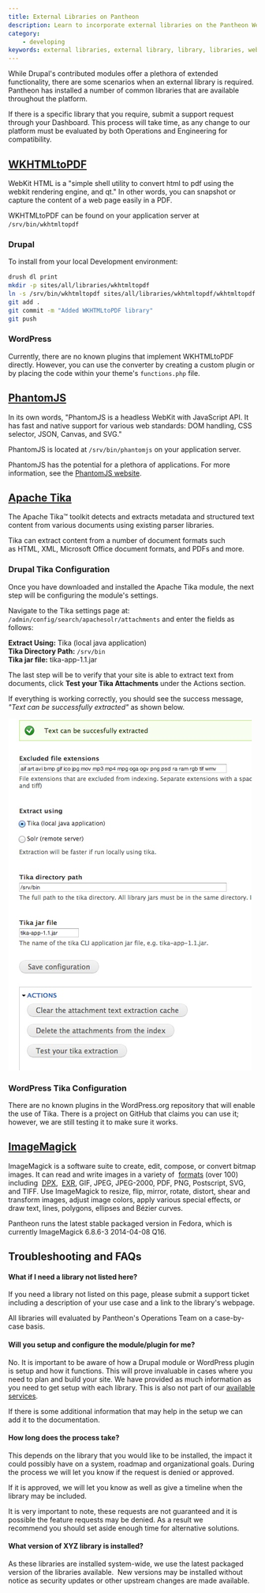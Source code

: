 ```yaml
---
title: External Libraries on Pantheon
description: Learn to incorporate external libraries on the Pantheon Website Management Platform.
category:
    - developing
keywords: external libraries, external library, library, libraries, webkit html, wkhtmltopdf, phantomjs, apachetika, imagemagick, wordpress libraries, drupal libraries
---
```

While Drupal's contributed modules offer a plethora of extended functionality, there are some scenarios when an external library is required. Pantheon has installed a number of common libraries that are available throughout the platform.

If there is a specific library that you require, submit a support request through your Dashboard. This process will take time, as any change to our platform must be evaluated by both Operations and Engineering for compatibility.

<!-- h2 id="pdftk"><a href="http://www.pdflabs.com/tools/pdftk-the-pdf-toolkit">PDFTK - PDF Tool Kit</a></h2>


<p><img alt="" class="basic" src="/source/docs/assets/images/desk_images/110693.png" style="width: 473px; height: 107px;" /></p>


<p>In its own words: &quot;If PDF is electronic paper, then pdftk is an electronic staple-remover, hole-punch, binder, secret-decoder-ring, and X-Ray-glasses. Pdftk is a simple tool for doing everyday things with PDF documents.&quot;</p>


<p>PDFTK can be found on your application server @ /usr/bin/pdftk. The current version supported on Pantheon is 1.44.</p>


<p>To install, add&nbsp;<br />
To install, first put your development site in SFTP mode. Then, execute the following commands from your local terminal:</p>


<pre class="terminal">
drush @pantheon.SITENAME.ENV dl pdftk token libraries
drush @pantheon.SITENAME.ENV en pdftk
</pre // -->
## [WKHTMLtoPDF](http://wkhtmltopdf.org/)

WebKit HTML is a "simple shell utility to convert html to pdf using the webkit rendering engine, and qt." In other words, you can snapshot or capture the content of a web page easily in a PDF.

WKHTMLtoPDF can be found on your application server at `/srv/bin/wkhtmltopdf`

### Drupal
To install from your local Development environment:
```bash
drush dl print
mkdir -p sites/all/libraries/wkhtmltopdf
ln -s /srv/bin/wkhtmltopdf sites/all/libraries/wkhtmltopdf/wkhtmltopdf
git add .
git commit -m "Added WKHTMLtoPDF library"
git push
```

### WordPress
Currently, there are no known plugins that implement WKHTMLtoPDF directly. However, you can use the converter by creating a custom plugin or by placing the code within your theme's `functions.php` file.

## [PhantomJS](http://phantomjs.org/)

In its own words, "PhantomJS is a headless WebKit with JavaScript API. It has fast and native support for various web standards: DOM handling, CSS selector, JSON, Canvas, and SVG."

PhantomJS is located at `/srv/bin/phantomjs` on your application server.

PhantomJS has the potential for a plethora of applications. For more information, see the [PhantomJS website](http://phantomjs.org).


## [Apache Tika](http://tika.apache.org/)

The Apache Tika™ toolkit detects and extracts metadata and structured text content from various documents using existing parser libraries.  


Tika can extract content from a number of document formats such as HTML, XML, Microsoft Office document formats, and PDFs and more.

### Drupal Tika Configuration

Once you have downloaded and installed the Apache Tika module, the next step will be configuring the module's settings.

Navigate to the Tika settings page at: `/admin/config/search/apachesolr/attachments` and enter the fields as follows:

**Extract Using:** Tika (local java application)  
**Tika Directory Path:** `/srv/bin`  
**Tika jar file:** tika-app-1.1.jar

The last step will be to verify that your site is able to extract text from documents, click **Test your Tika Attachments** under the Actions section.

If everything is working correctly, you should see the success message, _"Text can be successfully extracted"_ as shown below.

![](/source/docs/assets/images/desk_images/137839.png)
### WordPress Tika Configuration
There are no known plugins in the WordPress.org repository that will enable the use of Tika. There is a project on GitHub that claims you can use it; however, we are still testing it to make sure it works.

## [ImageMagick](http://www.imagemagick.org)

ImageMagick is a software suite to create, edit, compose, or convert bitmap images. It can read and write images in a variety of  [formats](http://www.imagemagick.org/script/formats.php) (over 100) including  [DPX](http://www.imagemagick.org/script/motion-picture.php),  [EXR](http://www.imagemagick.org/script/high-dynamic-range.php), GIF, JPEG, JPEG-2000, PDF, PNG, Postscript, SVG, and TIFF. Use ImageMagick to resize, flip, mirror, rotate, distort, shear and transform images, adjust image colors, apply various special effects, or draw text, lines, polygons, ellipses and Bézier curves.   


Pantheon runs the latest stable packaged version in Fedora, which is currently ImageMagick 6.8.6-3 2014-04-08 Q16.



## Troubleshooting and FAQs

#### What if I need a library not listed here?

If you need a library not listed on this page, please submit a support ticket including a description of your use case and a link to the library's webpage.

All libraries will evaluated by Pantheon's Operations Team on a case-by-case basis.

#### Will you setup and configure the module/plugin for me?

No. It is important to be aware of how a Drupal module or WordPress plugin is setup and how it functions. This will prove invaluable in cases where you need to plan and build your site. We have provided as much information as you need to get setup with each library. This is also not part of our [available services](/docs/articles/getting-started).

If there is some additional information that may help in the setup we can add it to the documentation.

#### How long does the process take?

This depends on the library that you would like to be installed, the impact it could possibly have on a system, roadmap and organizational goals. During the process we will let you know if the request is denied or approved.  


If it is approved, we will let you know as well as give a timeline when the library may be included.  


It is very important to note, these requests are not guaranteed and it is possible the feature requests may be denied. As a result we recommend you should set aside enough time for alternative solutions.

#### What version of XYZ library is installed?

As these libraries are installed system-wide, we use the latest packaged version of the libraries available.  New versions may be installed without notice as security updates or other upstream changes are made available.
